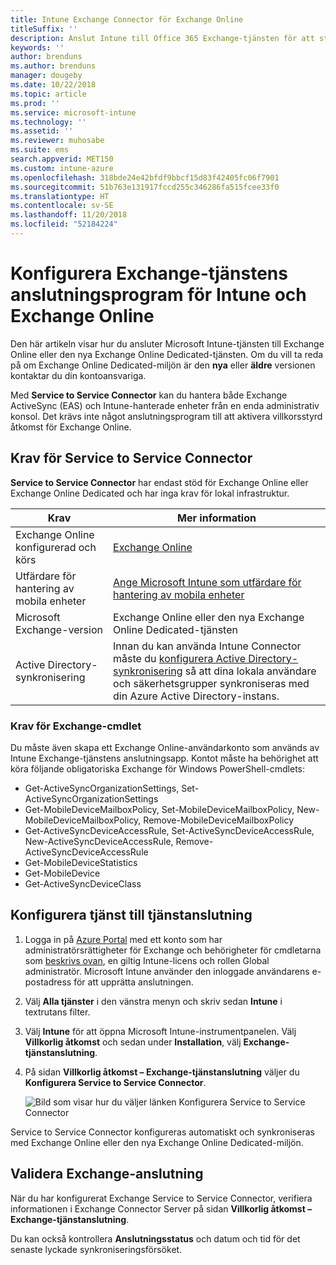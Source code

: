 ```yaml
---
title: Intune Exchange Connector för Exchange Online
titleSuffix: ''
description: Anslut Intune till Office 365 Exchange-tjänsten för att stödja Exchange ActiveSync MDM (mobil enhetshantering).
keywords: ''
author: brenduns
ms.author: brenduns
manager: dougeby
ms.date: 10/22/2018
ms.topic: article
ms.prod: ''
ms.service: microsoft-intune
ms.technology: ''
ms.assetid: ''
ms.reviewer: muhosabe
ms.suite: ems
search.appverid: MET150
ms.custom: intune-azure
ms.openlocfilehash: 318bde24e42bfdf9bbcf15d83f42405fc06f7901
ms.sourcegitcommit: 51b763e131917fccd255c346286fa515fcee33f0
ms.translationtype: HT
ms.contentlocale: sv-SE
ms.lasthandoff: 11/20/2018
ms.locfileid: "52184224"
---
```

# <a name="configure-the-exchange-service-connector-for-intune-and-exchange-online"></a>Konfigurera Exchange-tjänstens anslutningsprogram för Intune och Exchange Online
Den här artikeln visar hur du ansluter Microsoft Intune-tjänsten till Exchange Online eller den nya Exchange Online Dedicated-tjänsten. Om du vill ta reda på om Exchange Online Dedicated-miljön är den **nya** eller **äldre** versionen kontaktar du din kontoansvariga.

Med **Service to Service Connector** kan du hantera både Exchange ActiveSync (EAS) och Intune-hanterade enheter från en enda administrativ konsol.  Det krävs inte något anslutningsprogram till att aktivera villkorsstyrd åtkomst för Exchange Online.

## <a name="service-to-service-connector-requirements"></a>Krav för Service to Service Connector
**Service to Service Connector** har endast stöd för Exchange Online eller Exchange Online Dedicated och har inga krav för lokal infrastruktur. 


|              Krav               |                                                                                                            Mer information                                                                                                            |
|----------------------------------------|----------------------------------------------------------------------------------------------------------------------------------------------------------------------------------------------------------------------------------------|
| Exchange Online konfigurerad och körs |                                                                                 [Exchange Online](https://technet.microsoft.com/library/jj200580.aspx)                                                                                 |
|   Utfärdare för hantering av mobila enheter   |                                                       [Ange Microsoft Intune som utfärdare för hantering av mobila enheter](mdm-authority-set.md)                                                       |
|       Microsoft Exchange-version       |                                                                                      Exchange Online eller den nya Exchange Online Dedicated-tjänsten                                                                                      |
|    Active Directory-synkronisering    | Innan du kan använda Intune Connector måste du [konfigurera Active Directory-synkronisering](/intune/users-add) så att dina lokala användare och säkerhetsgrupper synkroniseras med din Azure Active Directory-instans. |

### <a name="exchange-cmdlet-requirements"></a>Krav för Exchange-cmdlet

Du måste även skapa ett Exchange Online-användarkonto som används av Intune Exchange-tjänstens anslutningsapp. Kontot måste ha behörighet att köra följande obligatoriska Exchange för Windows PowerShell-cmdlets:

 - Get-ActiveSyncOrganizationSettings, Set-ActiveSyncOrganizationSettings
 - Get-MobileDeviceMailboxPolicy, Set-MobileDeviceMailboxPolicy, New-MobileDeviceMailboxPolicy, Remove-MobileDeviceMailboxPolicy
 - Get-ActiveSyncDeviceAccessRule, Set-ActiveSyncDeviceAccessRule, New-ActiveSyncDeviceAccessRule, Remove-ActiveSyncDeviceAccessRule
 - Get-MobileDeviceStatistics
 - Get-MobileDevice
 - Get-ActiveSyncDeviceClass

## <a name="set-up-the-service-to-service-connector"></a>Konfigurera tjänst till tjänstanslutning

1. Logga in på [Azure Portal](http://portal.azure.com) med ett konto som har administratörsrättigheter för Exchange och behörigheter för cmdletarna som [beskrivs ovan](#exchange-cmdlet-requirements), en giltig Intune-licens och rollen Global administratör. Microsoft Intune använder den inloggade användarens e-postadress för att upprätta anslutningen.

2. Välj **Alla tjänster** i den vänstra menyn och skriv sedan **Intune** i textrutans filter.

3. Välj **Intune** för att öppna Microsoft Intune-instrumentpanelen. Välj **Villkorlig åtkomst** och sedan under **Installation**, välj **Exchange-tjänstanslutning**.

4.  På sidan **Villkorlig åtkomst – Exchange-tjänstanslutning** väljer du **Konfigurera Service to Service Connector**. 
   
     ![Bild som visar hur du väljer länken Konfigurera Service to Service Connector](media/exchange_service_connector.png)

Service to Service Connector konfigureras automatiskt och synkroniseras med Exchange Online eller den nya Exchange Online Dedicated-miljön.

## <a name="validate-your-exchange-connection"></a>Validera Exchange-anslutning

När du har konfigurerat Exchange Service to Service Connector, verifiera informationen i Exchange Connector Server på sidan **Villkorlig åtkomst – Exchange-tjänstanslutning**.

Du kan också kontrollera **Anslutningsstatus** och datum och tid för det senaste lyckade synkroniseringsförsöket.

 